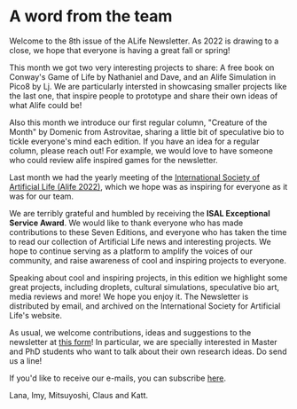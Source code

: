# A word from the team

Welcome to the 8th issue of the ALife Newsletter. As 2022 is drawing to
a close, we hope that everyone is having a great fall or spring!

This month we got two very interesting projects to share: A free book
on Conway's Game of Life by Nathaniel and Dave, and an Alife 
Simulation in Pico8 by Lj. We are particularly intersted in showcasing 
smaller projects like the last one, that inspire people to prototype and 
share their own ideas of what Alife could be!

Also this month we introduce our first regular column, "Creature of the Month"
by Domenic from Astrovitae, sharing a little bit of speculative 
bio to tickle everyone's mind each edition. If you have an idea for a 
regular column, please reach out! For example, we would love to have 
someone who could review alife inspired games for the newsletter.


 Last month we had the 
yearly meeting of the [International Society of Artificial Life 
(Alife 2022)](https://www.2022.alife.org/), which we hope was as inspiring 
for everyone as it was for our team.

We are terribly grateful and humbled by receiving the **ISAL Exceptional 
Service Award**. We would like to thank everyone who has made 
contributions to these Seven Editions, and everyone who has taken the 
time to read our collection of Artificial Life news and interesting 
projects. We hope to continue serving as a platform to amplify the 
voices of our community, and raise awareness of cool and inspiring 
projects to everyone.

Speaking about cool and inspiring projects, in this edition we highlight 
some great projects, including droplets, cultural simulations, 
speculative bio art, media reviews and more! We hope you enjoy it.
The Newsletter is distributed by email, and archived on the 
International Society for Artificial Life's website.

As usual, we welcome contributions, ideas and suggestions to the newsletter at [this form](https://forms.gle/jv7FdtdbWVTaTFGd9)! 
In particular, we are specially interested in Master and PhD students who want to talk about their own research ideas. Do send us a line!

If you'd like to receive our e-mails, you can subscribe [here](https://forms.gle/QpQ68xhvSMt4wiv89).

Lana, Imy, Mitsuyoshi, Claus and Katt.
